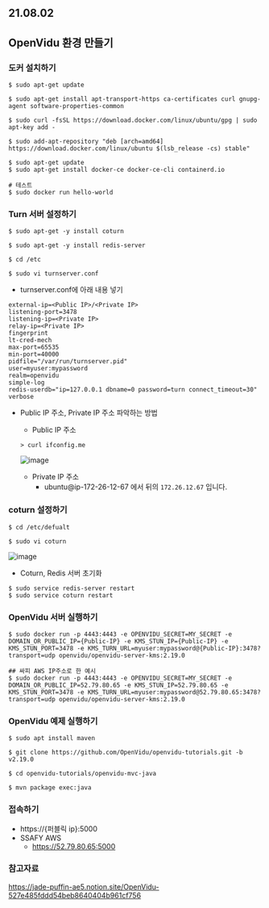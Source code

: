 ## 21.08.02
## OpenVidu 환경 만들기
### 도커 설치하기
```
$ sudo apt-get update

$ sudo apt-get install apt-transport-https ca-certificates curl gnupg-agent software-properties-common

$ sudo curl -fsSL https://download.docker.com/linux/ubuntu/gpg | sudo apt-key add -

$ sudo add-apt-repository "deb [arch=amd64] https://download.docker.com/linux/ubuntu $(lsb_release -cs) stable"

$ sudo apt-get update
$ sudo apt-get install docker-ce docker-ce-cli containerd.io

# 테스트
$ sudo docker run hello-world
```
### Turn 서버 설정하기
```
$ sudo apt-get -y install coturn

$ sudo apt-get -y install redis-server

$ cd /etc

$ sudo vi turnserver.conf
```

 * turnserver.conf에 아래 내용 넣기

 ```
external-ip=<Public IP>/<Private IP>
listening-port=3478
listening-ip=<Private IP>
relay-ip=<Private IP>
fingerprint
lt-cred-mech
max-port=65535
min-port=40000
pidfile="/var/run/turnserver.pid"
user=myuser:mypassword
realm=openvidu
simple-log
redis-userdb="ip=127.0.0.1 dbname=0 password=turn connect_timeout=30"
verbose
```

* Public IP 주소, Private IP 주소 파악하는 방법
    * Public IP 주소
    ```
    > curl ifconfig.me
    ```
    ![image](https://user-images.githubusercontent.com/39117025/127866642-87182ecb-63cd-4e58-b412-91aff23304dd.png)

    * Private IP 주소
        * ubuntu@ip-172-26-12-67 에서 뒤의 ```172.26.12.67``` 입니다.
    
### coturn 설정하기
```
$ cd /etc/defualt

$ sudo vi coturn
```
![image](https://user-images.githubusercontent.com/39117025/127867144-b6e5ba42-f0f5-489d-8052-a3457e50179f.png)

* Coturn, Redis 서버 초기화
```
$ sudo service redis-server restart
$ sudo service coturn restart
```

### OpenVidu 서버 실행하기
```
$ sudo docker run -p 4443:4443 -e OPENVIDU_SECRET=MY_SECRET -e DOMAIN_OR_PUBLIC_IP={Public-IP} -e KMS_STUN_IP={Public-IP} -e KMS_STUN_PORT=3478 -e KMS_TURN_URL=myuser:mypassword@{Public-IP}:3478?transport=udp openvidu/openvidu-server-kms:2.19.0

## 싸피 AWS IP주소로 한 예시
$ sudo docker run -p 4443:4443 -e OPENVIDU_SECRET=MY_SECRET -e DOMAIN_OR_PUBLIC_IP=52.79.80.65 -e KMS_STUN_IP=52.79.80.65 -e KMS_STUN_PORT=3478 -e KMS_TURN_URL=myuser:mypassword@52.79.80.65:3478?transport=udp openvidu/openvidu-server-kms:2.19.0
```

### OpenVidu 예제 실행하기
```
$ sudo apt install maven

$ git clone https://github.com/OpenVidu/openvidu-tutorials.git -b v2.19.0

$ cd openvidu-tutorials/openvidu-mvc-java

$ mvn package exec:java
```

### 접속하기
* https://{퍼블릭 ip}:5000
* SSAFY AWS
    * https://52.79.80.65:5000


### 참고자료
https://jade-puffin-ae5.notion.site/OpenVidu-527e485fddd54beb8640404b961cf756